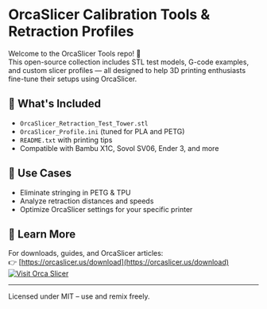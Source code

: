 # OrcaSlicer Calibration Tools & Retraction Profiles

Welcome to the OrcaSlicer Tools repo! 🐋  
This open-source collection includes STL test models, G-code examples, and custom slicer profiles — all designed to help 3D printing enthusiasts fine-tune their setups using OrcaSlicer.

## 🧰 What's Included

- `OrcaSlicer_Retraction_Test_Tower.stl`  
- `OrcaSlicer_Profile.ini` (tuned for PLA and PETG)  
- `README.txt` with printing tips  
- Compatible with Bambu X1C, Sovol SV06, Ender 3, and more

## 🧠 Use Cases

- Eliminate stringing in PETG & TPU  
- Analyze retraction distances and speeds  
- Optimize OrcaSlicer settings for your specific printer

## 🔗 Learn More

For downloads, guides, and OrcaSlicer articles:  
👉 [https://orcaslicer.us/download](https://orcaslicer.us/download)
[![Visit Orca Slicer](https://img.shields.io/badge/Visit-OrcaSlicer.us-blue)](https://orcaslicer.us)

---

Licensed under MIT – use and remix freely.
